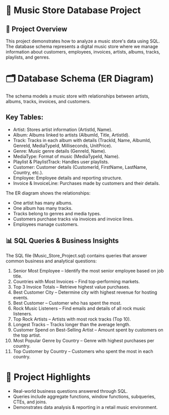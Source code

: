# 🎵 Music Store Database Project
## 📌 Project Overview
This project demonstrates how to analyze a music store's data using SQL. The database schema represents a digital music store where we manage information about customers, employees, invoices, artists, albums, tracks, playlists, and genres.

# 🗂 Database Schema (ER Diagram)
The schema models a music store with relationships between artists, albums, tracks, invoices, and customers.

## Key Tables:
* Artist: Stores artist information (ArtistId, Name).
* Album: Albums linked to artists (AlbumId, Title, ArtistId).
* Track: Tracks in each album with details (TrackId, Name, AlbumId, GenreId, MediaTypeId, Milliseconds, UnitPrice).
* Genre: Music genre details (GenreId, Name).
* MediaType: Format of music (MediaTypeId, Name).
* Playlist & PlaylistTrack: Handles user playlists.
* Customer: Customer details (CustomerId, FirstName, LastName, Country, etc.).
* Employee: Employee details and reporting structure.
* Invoice & InvoiceLine: Purchases made by customers and their details.

The ER diagram shows the relationships:
* One artist has many albums.
* One album has many tracks.
* Tracks belong to genres and media types.
* Customers purchase tracks via invoices and invoice lines.
* Employees manage customers.

## 📊 SQL Queries & Business Insights
The SQL file (Music_Store_Project.sql) contains queries that answer common business and analytical questions:
1. Senior Most Employee – Identify the most senior employee based on job title.
2. Countries with Most Invoices – Find top-performing markets.
3. Top 3 Invoice Totals – Retrieve highest value purchases.
4. Best Customer City – Determine city with highest revenue for hosting events.
5. Best Customer – Customer who has spent the most.
6. Rock Music Listeners – Find emails and details of all rock music listeners.
7. Top Rock Artists – Artists with most rock tracks (Top 10).
8. Longest Tracks – Tracks longer than the average length.
9. Customer Spend on Best-Selling Artist – Amount spent by customers on the top artist.
10. Most Popular Genre by Country – Genre with highest purchases per country.
11. Top Customer by Country – Customers who spent the most in each country.

# 🎯 Project Highlights
* Real-world business questions answered through SQL.
* Queries include aggregate functions, window functions, subqueries, CTEs, and joins.
* Demonstrates data analysis & reporting in a retail music environment.
